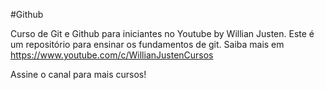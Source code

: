 #Github

Curso de Git e Github para iniciantes no Youtube by Willian Justen.
Este é um repositório para ensinar os fundamentos de git.
Saiba mais em https://www.youtube.com/c/WillianJustenCursos

Assine o canal para mais cursos!